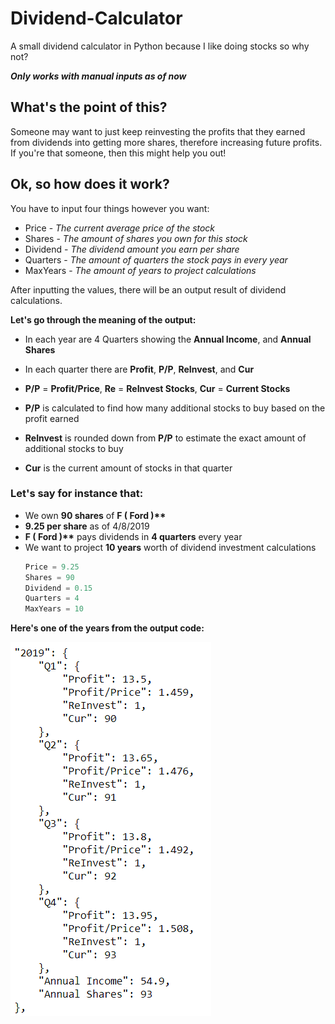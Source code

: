 # Dividend-Calculator

A small dividend calculator in Python because I like doing stocks so why not?

***Only works with manual inputs as of now***

## What's the point of this?
Someone may want to just keep reinvesting the profits that they earned from dividends into getting more shares, therefore increasing future profits. If you're that someone, then this might help you out!

## Ok, so how does it work?
You have to input four things however you want:
* Price    - _The current average price of the stock_
* Shares   - _The amount of shares you own for this stock_
* Dividend - _The dividend amount you earn per share_
* Quarters - _The amount of quarters the stock pays in every year_
* MaxYears - _The amount of years to project calculations_

After inputting the values, there will be an output result of dividend calculations.

__Let's go through the meaning of the output:__
* In each year are 4 Quarters showing the __Annual Income__, and __Annual Shares__
* In each quarter there are __Profit__, __P/P__, __ReInvest__, and __Cur__

* __P/P__ = __Profit/Price__, __Re__ = __ReInvest Stocks__, __Cur__ = __Current Stocks__
* __P/P__ is calculated to find how many additional stocks to buy based on the profit earned
* __ReInvest__ is rounded down from __P/P__ to estimate the exact amount of additional stocks to buy
* __Cur__ is the current amount of stocks in that quarter 

### __Let's say for instance that:__  
* We own __90 shares__ of __F ( Ford )**__
* **9.25 per share** as of 4/8/2019  
* __F ( Ford )**__ pays dividends in __4 quarters__ every year
* We want to project **10 years** worth of dividend investment calculations  
    ```python
    Price = 9.25
    Shares = 90  
    Dividend = 0.15  
    Quarters = 4
    MaxYears = 10
    ``` 
__Here's one of the years from the output code:__

![alt text](https://github.com/JackFrostiez/Dividend-Calculator/blob/master/Example1.png "Yearly Example Output")

